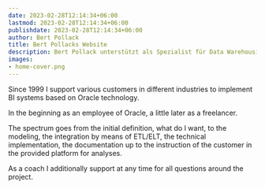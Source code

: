 ```yaml
---
date: 2023-02-28T12:14:34+06:00
lastmod: 2023-02-28T12:14:34+06:00
publishdate: 2023-02-28T12:14:34+06:00
author: Bert Pollack
title: Bert Pollacks Website
description: Bert Pollack unterstützt als Spezialist für Data Warehousing, BI Systeme und Oracle Technologien diverse Kunden in verschiedenen Branchen.
images:
- home-cover.png
---
```


Since 1999 I support various customers in different industries to implement BI systems based on Oracle technology.

In the beginning as an employee of Oracle, a little later as a freelancer.

The spectrum goes from the initial definition, what do I want, to the modeling, the integration by means of ETL/ELT, the technical implementation, the documentation up to the instruction of the customer in the provided platform for analyses.

As a coach I additionally support at any time for all questions around the project.
